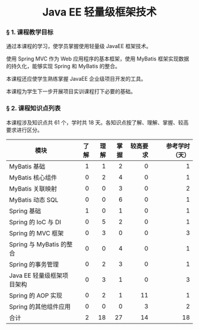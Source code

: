 # <center>Java EE 轻量级框架技术</center>

### &sect; 1. 课程教学目标

通过本课程的学习，使学员掌握使用轻量级 JavaEE 框架技术。

使用 Spring MVC 作为 Web 应用程序的基本框架，使用 MyBatis 框架实现数据的持久化，能够实现 Spring 和 MyBatis 的整合。

本课程还应使学生熟练掌握 JavaEE 企业级项目开发的工具。

本课程为学生下一步开展项目实训课程打下必要的基础。

### &sect; 2. 课程知识点列表

本课程涉及知识点共 61 个，学时共 18 天。各知识点按了解、理解、掌握、较高要求进行区分。

|模块|了解|理解|掌握|较高要求|参考学时（天）|
|-|-:|-:|-:|-:|-:|
|MyBatis 基础|1|1|2|0|1|
|MyBatis 核心组件|0|2|4|0|1|
|MyBatis 关联映射|0|0|3|0|2|
|MyBatis 动态 SQL|0|0|6|0|1|
|Spring 基础|1|0|1|0|1|
|Spring 的 IoC 与 DI|0|5|2|0|1|
|Spring 的 MVC 框架|0|3|0|0|3|
|Spring 与 MyBatis 的整合|0|0|4|0|1|
|Spring 的事务管理|0|2|3|0|1|
|Java EE 轻量级框架项目架构|0|3|1|0|3|
|Spring 的 AOP 实现|0|2|1|11|1|
|Spring 的其他组件应用|0|0|0|3|2|
|合计|2|18|27|14|18|